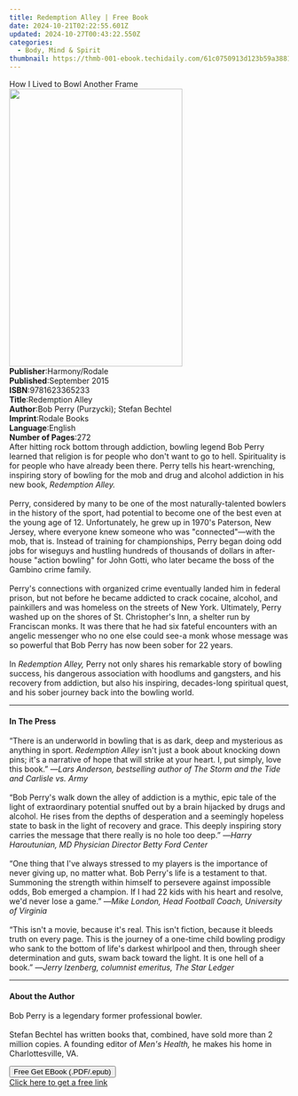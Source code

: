 ```yaml
---
title: Redemption Alley | Free Book
date: 2024-10-21T02:22:55.601Z
updated: 2024-10-27T00:43:22.550Z
categories:
  - Body, Mind & Spirit
thumbnail: https://thmb-001-ebook.techidaily.com/61c0750913d123b59a388109af3512f54df06003bba5023cc607f5df7edcffb7.jpg
---
```

<main id="book-container">
  <div class="flex flex-col">
    <div class="book-brief flex-1 py-6 px-4 sm:p-6 md:py-10 md:px-8">
      <!-- brief-->
      <div class="book-brief-main">How I Lived to Bowl Another Frame</div>
    </div>
    <div
      class="book-meta-info flex-1 grid gap-4 col-start-1 col-end-3 row-start-1 sm:mb-6 sm:grid-cols-4 lg:gap-6 lg:col-start-2 lg:row-end-6 lg:row-span-6 lg:mb-0"
    >
      <div
        class="book-meta-info-left place-content-center mt-4 p-4 text-sm leading-6 col-start-2 col-span-2 dark:text-slate-400"
      >
        <img
          class="w-full h-500 object-cover rounded-lg sm:h-255 sm:col-span-2 lg:col-span-full"
          src="https://img-001-ebook.techidaily.com/fb49e11992cd8b14507cb592d3e2f241bb63f01e6f7c966d7b0ea7b902fdb23f.jpg"
          alt=""
          width="312"
          height="500"
        />
      </div>
      <div
        class="book-meta-info-right mt-2 col-start-1 row-start-2 col-span-3 self-center"
      >
        <!-- meta data  -->
        <div class="flex flex-col px-4 md:px-8">
          <div class="flex-1">
            <strong>Publisher</strong>:<span class="px-2">Harmony/Rodale</span>
          </div>
          <div class="flex-1">
            <strong>Published</strong>:<span class="px-2">September 2015</span>
          </div>
          <div class="flex-1">
            <strong>ISBN</strong>:<span class="px-2">9781623365233</span>
          </div>
          <div class="flex-1">
            <strong>Title</strong>:<span class="px-2">Redemption Alley</span>
          </div>
          <div class="flex-1">
            <strong>Author</strong>:<span class="px-2"
              >Bob Perry (Purzycki); Stefan Bechtel</span
            >
          </div>
          <div class="flex-1">
            <strong>Imprint</strong>:<span class="px-2">Rodale Books</span>
          </div>
          <div class="flex-1">
            <strong>Language</strong>:<span class="px-2">English</span>
          </div>
          <div class="flex-1">
            <strong>Number of Pages</strong>:<span class="px-2">272</span>
          </div>
        </div>
      </div>
    </div>
    <div class="book-description flex-1 py-6 px-4 sm:p-6 md:py-10 md:px-8">
      <div class="book-description-main">
        <div accordion-content="" id="description">
          After hitting rock bottom through addiction, bowling legend Bob Perry
          learned that religion is for people who don't want to go to hell.
          Spirituality is for people who have already been there. Perry tells
          his heart-wrenching, inspiring story of bowling for the mob and drug
          and alcohol addiction in his new book, <i>Redemption Alley.</i
          ><br /><i><br /></i>Perry, considered by many to be one of the most
          naturally-talented bowlers in the history of the sport, had potential
          to become one of the best even at the young age of 12. Unfortunately,
          he grew up in 1970's Paterson, New Jersey, where everyone knew someone
          who was "connected"—with the mob, that is. Instead of training for
          championships, Perry began doing odd jobs for wiseguys and hustling
          hundreds of thousands of dollars in after-house "action bowling" for
          John Gotti, who later became the boss of the Gambino crime family.
          <br /><br />Perry's connections with organized crime eventually landed
          him in federal prison, but not before he became addicted to crack
          cocaine, alcohol, and painkillers and was homeless on the streets of
          New York. Ultimately, Perry washed up on the shores of St.
          Christopher's Inn, a shelter run by Franciscan monks. It was there
          that he had six fateful encounters with an angelic messenger who no
          one else could see-a monk whose message was so powerful that Bob Perry
          has now been sober for 22 years.<br /><br />In
          <i>Redemption Alley,</i> Perry not only shares his remarkable story of
          bowling success, his dangerous association with hoodlums and
          gangsters, and his recovery from addiction, but also his inspiring,
          decades-long spiritual quest, and his sober journey back into the
          bowling world.
        </div>
        <div class="accordion-fader"></div>
      </div>
    </div>
    <div class="book-excerpts flex-1 py-6 px-4 sm:p-6 md:py-10 md:px-8">
      <!-- excerpts-->
      <div class="book-excerpts-main">
        <hr />
        <h4 class="placeholder placeholder-heading">
          <span>In The Press</span>
        </h4>
        <p>
          “There is an underworld in bowling that is as dark, deep and
          mysterious as anything in sport. <i>Redemption Alley</i> isn't just a
          book about knocking down pins; it's a narrative of hope that will
          strike at your heart. I, put simply, love this book.” —<i
            >Lars Anderson, bestselling author of The Storm and the Tide and
            Carlisle vs. Army</i
          ><br /><br />“Bob Perry's walk down the alley of addiction is a
          mythic, epic tale of the light of extraordinary potential snuffed out
          by a brain hijacked by drugs and alcohol. He rises from the depths of
          desperation and a seemingly hopeless state to bask in the light of
          recovery and grace. This deeply inspiring story carries the message
          that there really is no hole too deep.” —<i
            >Harry Haroutunian, MD Physician Director Betty Ford Center</i
          ><br /><br />“One thing that I've always stressed to my players is the
          importance of never giving up, no matter what. Bob Perry's life is a
          testament to that. Summoning the strength within himself to persevere
          against impossible odds, Bob emerged a champion. If I had 22 kids with
          his heart and resolve, we'd never lose a game.” —<i
            >Mike London, Head Football Coach, University of Virginia</i
          ><br /><br />“This isn't a movie, because it's real. This isn't
          fiction, because it bleeds truth on every page. This is the journey of
          a one-time child bowling prodigy who sank to the bottom of life's
          darkest whirlpool and then, through sheer determination and guts, swam
          back toward the light. It is one hell of a book.” —<i
            >Jerry Izenberg, columnist emeritus, The Star Ledger</i
          >
        </p>
      </div>
    </div>
    <div class="book-about-author flex-1 py-6 px-4 sm:p-6 md:py-10 md:px-8">
      <!-- about author-->
      <div class="book-main-author-main">
        <hr />
        <h4 class="placeholder placeholder-heading">
          <span>About the Author</span>
        </h4>
        <p>
          Bob Perry is a legendary former professional bowler.
          <br /><br />Stefan Bechtel has written books that, combined, have sold
          more than 2 million copies. A founding editor of
          <i>Men's Health,</i> he makes his home in Charlottesville, VA.
        </p>
      </div>
    </div>
    <div class="book-free-get flex-1 py-6 px-4 sm:p-6 md:py-10 md:px-8">
      <button
        id="btn-free-get"
        class="bg-blue-500 hover:bg-blue-700 text-white font-bold py-2 px-4 rounded"
      >
        Free Get EBook (.PDF/.epub)
      </button>
      <div id="countdown-display" class="px-2 text-lg mt-2"></div>
      <a
        id="free-link"
        class="hidden bg-blue-500 hover:bg-blue-700 text-white font-bold py-2 px-4 rounded"
        href="https://www.ebooks.com/en-us/book/96177034/redemption-alley/bob-perry-purzycki/"
        target="_blank"
        >Click here to get a free link</a
      >
    </div>
    <script>
      let countdownTime = 0;
      let countdownInterval = null;
      document
        .getElementById('btn-free-get')
        .addEventListener('click', startCountdown);
      function startCountdown() {
        countdownTime = new Date().getTime() + 60000 * 3;
        countdownInterval = setInterval(updateCountdown, 1000);
        document.getElementById('btn-free-get').disabled = true;
        document
          .getElementById('btn-free-get')
          .classList.add('bg-gray-500', 'cursor-not-allowed');
      }
      function updateCountdown() {
        let currentTime = new Date().getTime();
        let timeLeft = countdownTime - currentTime;
        let secondsLeft = Math.floor(timeLeft / 1000);
        document.getElementById('countdown-display').innerHTML =
          `Remaining time: ${secondsLeft} seconds.`;
        if (secondsLeft <= 0) {
          clearInterval(countdownInterval);
          document.getElementById('btn-free-get').classList.add('hidden');
          document.getElementById('free-link').classList.remove('hidden');
          document.getElementById('countdown-display').innerHTML = '';
        }
      }
    </script>
  </div>
</main>

<ins class="adsbygoogle"
      style="display:block"
      data-ad-client="ca-pub-7571918770474297"
      data-ad-slot="8358498916"
      data-ad-format="auto"
      data-full-width-responsive="true"></ins>
    